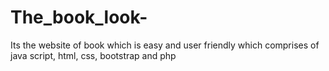 # The_book_look-
Its the website of book which is easy and user friendly  which comprises of java script, html, css, bootstrap and php 
